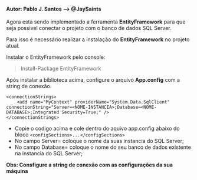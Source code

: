 #### Autor: Pablo J. Santos --> @JaySaints


Agora esta sendo implementado a ferramenta __EntityFramework__ para que seja possivel conectar o projeto com o banco de dados SQL Server.

Para isso é necessário realizar a instalação do __EntityFramework__ no projeto atual.

Instalar o EntityFramework pelo console: 
> Install-Package EntityFramework

Após instalar a biblioteca acima, configure o arquivo __App.config__ com a string de conexão.
````
<connectionStrings>
	<add name="MyContext" providerName="System.Data.SqlClient" connectionString="Server=<NOME-INSTANCIA>;Database=<NOME-DATABASE>;Integrated Security=True;" />
</connectionStrings>
````    
- Copie o codigo acima e cole dentro do aquivo app.config abaixo do bloco `<configSections>...</configSections>` 
- No campo Server= coloque o nome da suas instancia do SQL Server;  
- No campo Database= coloque o nome do seu banco de dados existente na instancia do SQL Server;

__Obs: Consfigure a string de conexão com as configurações da sua máquina__
